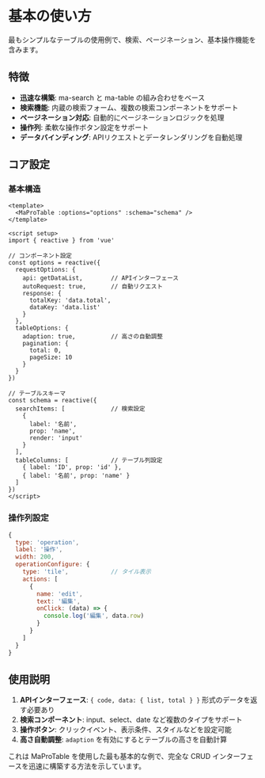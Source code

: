 # 基本の使い方

最もシンプルなテーブルの使用例で、検索、ページネーション、基本操作機能を含みます。

<DemoPreview dir="demos/ma-pro-table-examples/basic" />

## 特徴

- **迅速な構築**: ma-search と ma-table の組み合わせをベース
- **検索機能**: 内蔵の検索フォーム、複数の検索コンポーネントをサポート
- **ページネーション対応**: 自動的にページネーションロジックを処理
- **操作列**: 柔軟な操作ボタン設定をサポート
- **データバインディング**: APIリクエストとデータレンダリングを自動処理

## コア設定

### 基本構造
```vue
<template>
  <MaProTable :options="options" :schema="schema" />
</template>

<script setup>
import { reactive } from 'vue'

// コンポーネント設定
const options = reactive({
  requestOptions: {
    api: getDataList,        // APIインターフェース
    autoRequest: true,       // 自動リクエスト
    response: {
      totalKey: 'data.total',
      dataKey: 'data.list'
    }
  },
  tableOptions: {
    adaption: true,          // 高さの自動調整
    pagination: {
      total: 0,
      pageSize: 10
    }
  }
})

// テーブルスキーマ
const schema = reactive({
  searchItems: [             // 検索設定
    {
      label: '名前',
      prop: 'name',
      render: 'input'
    }
  ],
  tableColumns: [            // テーブル列設定
    { label: 'ID', prop: 'id' },
    { label: '名前', prop: 'name' }
  ]
})
</script>
```

### 操作列設定
```javascript
{
  type: 'operation',
  label: '操作',
  width: 200,
  operationConfigure: {
    type: 'tile',            // タイル表示
    actions: [
      {
        name: 'edit',
        text: '編集',
        onClick: (data) => {
          console.log('編集', data.row)
        }
      }
    ]
  }
}
```

## 使用説明

1. **APIインターフェース**: `{ code, data: { list, total } }` 形式のデータを返す必要あり
2. **検索コンポーネント**: input、select、date など複数のタイプをサポート
3. **操作ボタン**: クリックイベント、表示条件、スタイルなどを設定可能
4. **高さ自動調整**: `adaption` を有効にするとテーブルの高さを自動計算

これは MaProTable を使用した最も基本的な例で、完全な CRUD インターフェースを迅速に構築する方法を示しています。